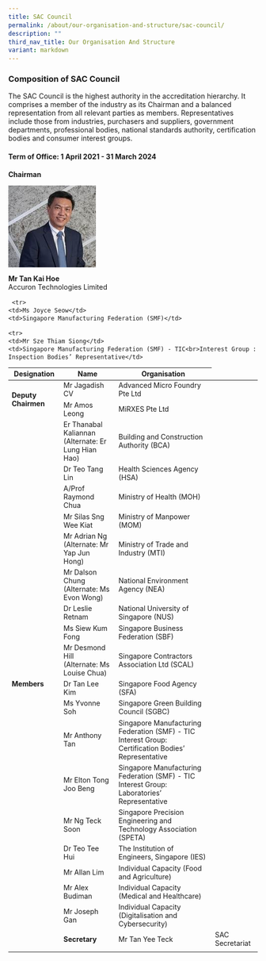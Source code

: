 ```yaml
---
title: SAC Council
permalink: /about/our-organisation-and-structure/sac-council/
description: ""
third_nav_title: Our Organisation And Structure
variant: markdown
---
```

### Composition of SAC Council

The SAC Council is the highest authority in the accreditation hierarchy. It comprises a member of the industry as its Chairman and a balanced representation from all relevant parties as members. Representatives include those from industries, purchasers and suppliers, government departments, professional bodies, national standards authority, certification bodies and consumer interest groups.

#### Term of Office: 1 April 2021 - 31 March 2024

**Chairman**

<img align="left" style="width: 177px;" src="/images/about/our-organisation-structure/TanKaiHoe.jpg">

<br clear="left">

**Mr Tan Kai Hoe**
<br>Accuron Technologies Limited 

<table>
<thead>
  <tr>
    <th>Designation</th>
    <th>Name</th>
    <th>Organisation</th>
  </tr>
</thead>
<tbody>
  <tr>
    <td rowspan="2"><b>Deputy Chairmen</b></td>
    <td>Mr Jagadish CV</td>
    <td>Advanced Micro Foundry Pte Ltd</td>
  </tr>
  <tr>
    <td>Mr Amos Leong</td>
    <td>MiRXES Pte Ltd</td>
  </tr>
  <tr>
		<td rowspan="19"> <b>Members</b></td>
    <td>Er Thanabal Kaliannan<br>(Alternate: Er Lung Hian Hao)</td>
    <td>Building and Construction Authority (BCA)</td>
  </tr>
  <tr>
    <td>Dr Teo Tang Lin</td>
    <td>Health Sciences Agency (HSA)</td>
  </tr>
  <tr>
    <td>A/Prof Raymond Chua</td>
    <td>Ministry of Health (MOH)</td>
  </tr>
  <tr>
    <td>Mr Silas Sng Wee Kiat</td>
    <td>Ministry of Manpower (MOM)</td>
  </tr>
  <tr>
    <td>Mr Adrian Ng<br>(Alternate: Mr Yap Jun Hong)</td>
    <td>Ministry of Trade and Industry (MTI)</td>
  </tr>
  <tr>
    <td>Mr Dalson Chung<br>(Alternate: Ms Evon Wong)</td>
    <td>National Environment Agency (NEA)</td>
  </tr>
  <tr>
    <td>Dr Leslie Retnam</td>
    <td>National University of Singapore (NUS)</td>
  </tr>
  <tr>
    <td>Ms Siew Kum Fong</td>
    <td>Singapore Business Federation (SBF)</td>
  </tr>
  <tr>
    <td>Mr Desmond Hill<br>(Alternate: Ms Louise Chua)</td>
    <td>Singapore Contractors Association Ltd (SCAL)</td>
  </tr>
  <tr>
    <td>Dr Tan Lee Kim</td>
    <td>Singapore Food Agency (SFA)</td>
  </tr>
  <tr>
    <td>Ms Yvonne Soh</td>
    <td>Singapore Green Building Council (SGBC)</td>
  </tr>
 
	 <tr>
    <td>Ms Joyce Seow</td>
    <td>Singapore Manufacturing Federation (SMF)</td>
  </tr>
  
 <tr>
    <td>Mr Anthony Tan</td>
   <td>Singapore Manufacturing Federation (SMF) - TIC<br>Interest Group: Certification Bodies’ Representative</td>
  </tr>
		
	<tr>
    <td>Mr Sze Thiam Siong</td>
    <td>Singapore Manufacturing Federation (SMF) - TIC<br>Interest Group : Inspection Bodies’ Representative</td>
  </tr>
  <tr>
    <td>Mr Elton Tong Joo Beng</td>
    <td>Singapore Manufacturing Federation (SMF) - TIC<br>Interest Group: Laboratories’ Representative</td>
  </tr>
  <tr>
    <td>Mr Ng Teck Soon</td>
    <td>Singapore Precision Engineering and Technology Association (SPETA)</td>
  </tr>
  <tr>
    <td>Dr Teo Tee Hui</td>
    <td>The Institution of Engineers, Singapore (IES)</td>
  </tr>
  <tr>
    <td>Mr Allan Lim</td>
    <td>Individual Capacity (Food and Agriculture)</td>
  </tr>
  <tr>
    <td>Mr Alex Budiman</td>
    <td>Individual Capacity (Medical and Healthcare)</td>
  </tr>
  <tr>
    <td>Mr Joseph Gan</td>
    <td>Individual Capacity (Digitalisation and Cybersecurity)</td>
  </tr>
  <tr>
		<td><b>Secretary</b></td>
    <td>Mr Tan Yee Teck</td>
    <td>SAC Secretariat</td>
  </tr>
  <tr>
    <td></td>
    <td></td>
    <td></td>
  </tr>
</tbody>
</table>